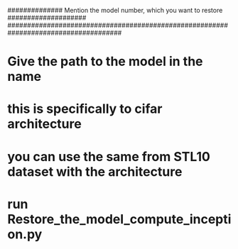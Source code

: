 ############## Mention the model number, which you want to restore ####################
#####################################################################################
# Give the path to the model in the name 
# this is specifically to cifar architecture 
# you can use the same from STL10 dataset with the architecture #########################
# run Restore_the_model_compute_inception.py ###########
